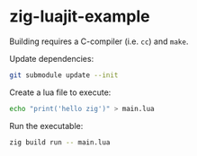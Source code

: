 # zig-luajit-example

Building requires a C-compiler (i.e. `cc`) and `make`.

Update dependencies:

```sh
git submodule update --init
```

Create a lua file to execute:

```sh
echo "print('hello zig')" > main.lua
```

Run the executable:

```sh
zig build run -- main.lua
```
